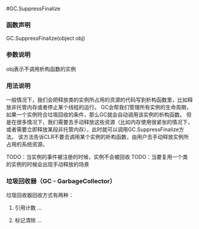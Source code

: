 #GC.SuppressFinalize

### 函数声明
GC.SuppressFinalize(object obj)

### 参数说明
obj表示不调用析构函数的实例

### 用法说明
一般情况下，我们会把释放类的实例所占用的资源的代码写到析构函数里，比如释放非托管内存或者停止某个线程的运行。
GC会帮我们管理所有实例的生命周期，如果一个实例符合垃圾回收的条件，那么GC就会自动调用该实例的析构函数。
但是在很多情况下，我们需要去手动释放这些资源（比如内存使用很紧张的情况下，或者需要立即释放某段非托管内存），此时就可以调用GC.SuppressFinalize方法。
该方法告诉CLR不要去调用某个实例的析构函数，由用户去手动释放实例所占用的系统资源。

TODO：当实例的事件被注册的时候，实例不会被回收
TODO：当要复用一个类的实例的时候会出现手动释放的场景

### 垃圾回收器（GC - GarbageCollector）
垃圾回收器回收方式有两种：
1. 引用计数
...

2. 标记清除
...

